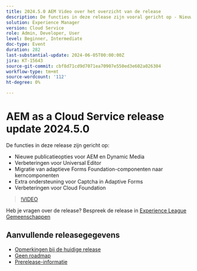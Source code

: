```yaml
---
title: 2024.5.0 AEM Video over het overzicht van de release
description: De functies in deze release zijn vooral gericht op - Nieuwe publicatieopties voor AEM & Dynamic Media Universal Editor Verbeteringen Migratie van Adaptive Forms Foundation Components to Core Components Additional Captcha Support in Adaptive Forms Cloud Foundation Enhancements
solution: Experience Manager
version: Cloud Service
role: Admin, Developer, User
level: Beginner, Intermediate
doc-type: Event
duration: 282
last-substantial-update: 2024-06-05T00:00:00Z
jira: KT-15643
source-git-commit: cbf8d71cd9d7071ea70907e550ed3e602a026304
workflow-type: tm+mt
source-wordcount: '112'
ht-degree: 0%

---
```



# AEM as a Cloud Service release update 2024.5.0

De functies in deze release zijn gericht op:

* Nieuwe publicatieopties voor AEM en Dynamic Media
* Verbeteringen voor Universal Editor
* Migratie van adaptieve Forms Foundation-componenten naar kerncomponenten
* Extra ondersteuning voor Captcha in Adaptive Forms
* Verbeteringen voor Cloud Foundation

>[!VIDEO](https://video.tv.adobe.com/v/3429503/?learn=on)

Heb je vragen over de release?  Bespreek de release in [Experience League Gemeenschappen](https://adobe.ly/44Ofo8H)

## Aanvullende releasegegevens

* [Opmerkingen bij de huidige release](https://experienceleague.adobe.com/docs/experience-manager-cloud-service/content/release-notes/home.html)
* [Geen roadmap](https://experienceleague.adobe.com/docs/experience-manager-release-information/aem-release-updates/update-releases-roadmap.html)
* [Prerelease-informatie](https://experienceleague.adobe.com/docs/experience-manager-cloud-service/content/release-notes/prerelease.html)
